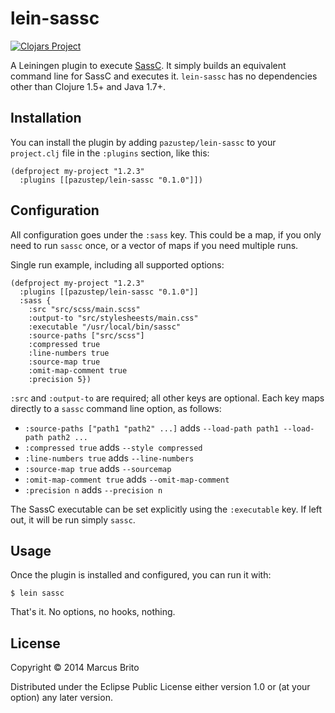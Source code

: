 # lein-sassc

[![Clojars Project](http://clojars.org/pazustep/lein-sassc/latest-version.svg)](http://clojars.org/pazustep/lein-sassc)

A Leiningen plugin to execute [SassC](https://github.com/sass/sassc). It simply
builds an equivalent command line for SassC and executes it. `lein-sassc` has
no dependencies other than Clojure 1.5+ and Java 1.7+.

## Installation

You can install the plugin by adding `pazustep/lein-sassc` to your `project.clj`
file in the `:plugins` section, like this:

    (defproject my-project "1.2.3"
      :plugins [[pazustep/lein-sassc "0.1.0"]])

## Configuration

All configuration goes under the `:sass` key. This could be a map, if you only
need to run `sassc` once, or a vector of maps if you need multiple runs.

Single run example, including all supported options:

    (defproject my-project "1.2.3"
      :plugins [[pazustep/lein-sassc "0.1.0"]]
      :sass {
        :src "src/scss/main.scss"
        :output-to "src/stylesheests/main.css"
        :executable "/usr/local/bin/sassc"
        :source-paths ["src/scss"]
        :compressed true
        :line-numbers true
        :source-map true
        :omit-map-comment true
        :precision 5})

`:src` and `:output-to` are required; all other keys are optional. Each key
maps directly to a `sassc` command line option, as follows:

- `:source-paths ["path1 "path2" ...]` adds `--load-path path1 --load-path path2 ...`
- `:compressed true` adds `--style compressed`
- `:line-numbers true` adds `--line-numbers`
- `:source-map true` adds `--sourcemap`
- `:omit-map-comment true` adds `--omit-map-comment`
- `:precision n` adds `--precision n`

The SassC executable can be set explicitly using the `:executable` key. If left out,
it will be run simply `sassc`.

## Usage

Once the plugin is installed and configured, you can run it with:

    $ lein sassc

That's it. No options, no hooks, nothing.

## License

Copyright © 2014 Marcus Brito

Distributed under the Eclipse Public License either version 1.0 or (at
your option) any later version.
